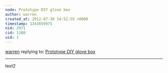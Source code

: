 ```yaml
---
node: Prototype DIY glove box
author: warren
created_at: 2012-07-30 14:52:55 +0000
timestamp: 1343659975
nid: 2971
cid: 1100
uid: 1
---
```




[warren](../profile/warren) replying to: [Prototype DIY glove box](../notes/warren/7-27-2012/prototype-diy-glove-box)

----
test2
